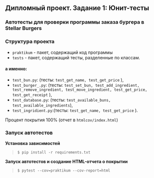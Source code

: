 ## Дипломный проект. Задание 1: Юнит-тесты

### Автотесты для проверки программы заказа бургера в Stellar Burgers

### Структура проекта

- `praktikum` - пакет, содержащий код программы
- `tests` - пакет, содержащий тесты, разделенные по классам. 

#### а именно:

- `test_bun.py`: (тесты: `test_get_name, test_get_price` ),
- `test_burger_.py`: (тесты: `test_set_bun, test_add_ingredient, test_remove_ingredient, test_move_ingredient, test_get_price, test_get_receipt` ), 
- `test_database.py`: (тесты: `test_available_buns, test_available_ingredients`), 
- `test_ingridient.py`:(тесты: `test_get_name, test_get_price` ).


Процент покрытия 100% (отчет в `htmlcov/index.html`)

### Запуск автотестов

**Установка зависимостей**

> `$ pip install -r requirements.txt`

**Запуск автотестов и создание HTML-отчета о покрытии**

>  `$ pytest --cov=praktikum --cov-report=html`
